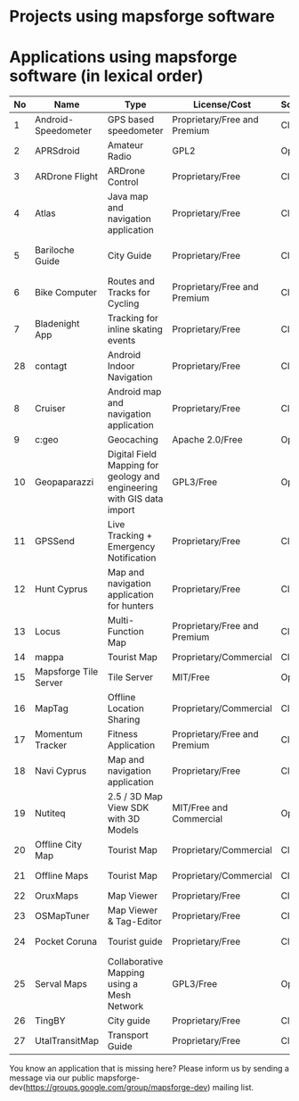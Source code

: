 # Projects using mapsforge software

# Applications using mapsforge software (in lexical order)

|**No**|**Name**|**Type**|**License/Cost**|**Sources**|**URL**|
|------|--------|--------|----------------|-----------|-------|
| 1 | Android-Speedometer | GPS based speedometer | Proprietary/Free and Premium | Closed | https://play.google.com/store/apps/details?id=de.meditgbr.android.tacho |
| 2 | APRSdroid | Amateur Radio | GPL2 | Open | http://aprsdroid.org/ |
| 3 | ARDrone Flight | ARDrone Control | Proprietary/Free | Closed | https://play.google.com/store/apps/details?id=meavydev.ARDrone |
| 4 | Atlas | Java map and navigation application | Proprietary/Free | Closed | http://wiki.openstreetmap.org/wiki/Atlas_(navigation_application) |
| 5 | Bariloche Guide | City Guide | Proprietary/Free | Closed | https://play.google.com/store/apps/details?id=com.animus.guideapp https://itunes.apple.com/us/app/guia-bariloche/id900219349 |
| 6 | Bike Computer | Routes and Tracks for Cycling | Proprietary/Free and Premium | Closed | https://play.google.com/store/apps/details?id=de.rooehler.bikecomputer |
| 7 | Bladenight App | Tracking for inline skating events | Proprietary/Free | Closed | https://play.google.com/store/apps/details?id=fr.ocroquette.bladenight |
| 28 | contagt | Android Indoor Navigation | Proprietary/Free | Closed | http://contagt.com |
| 8 | Cruiser | Android map and navigation application | Proprietary/Free | Closed | http://wiki.openstreetmap.org/wiki/Cruiser |
| 9 | c:geo | Geocaching | Apache 2.0/Free | Open | https://github.com/cgeo/ |
| 10 | Geopaparazzi| Digital Field Mapping for geology and engineering with GIS data import | GPL3/Free | Open | http://www.geopaparazzi.eu |
| 11 | GPSSend | Live Tracking + Emergency Notification | Proprietary/Free | Closed | https://play.google.com/store/apps/details?id=com.tinkerpete.gps |
| 12 | Hunt Cyprus | Map and navigation application for hunters | Proprietary/Free | Closed | https://play.google.com/store/apps/details?id=gr.talent.cyprusHunt |
| 13 | Locus | Multi-Function Map | Proprietary/Free and Premium | Closed | http://www.locusmap.eu/ |
| 14 | mappa | Tourist Map | Proprietary/Commercial | Closed | http://mynativeguide.com/ |
| 15 | Mapsforge Tile Server | Tile Server | MIT/Free | Open | https://github.com/develar/mapsforge-tile-server |
| 16 | MapTag | Offline Location Sharing | Proprietary/Commercial | Closed | http://www.rockethub.com/projects/9335-maptag |
| 17 | Momentum Tracker | Fitness Application | Proprietary/Free and Premium | Closed | https://play.google.com/store/apps/details?id=com.momentum_tracker.android |
| 18 | Navi Cyprus | Map and navigation application | Proprietary/Free | Closed | https://play.google.com/store/apps/details?id=gr.talent.cyprus.navi |
| 19 | Nutiteq | 2.5 / 3D Map View SDK with 3D Models | MIT/Free and Commercial | Open | https://github.com/nutiteq/hellomap3d |
| 20 | Offline City Map | Tourist Map | Proprietary/Commercial | Closed | http://topobyte.de/ |
| 21 | Offline Maps | Tourist Map | Proprietary/Commercial | Closed | https://play.google.com/store/apps/developer?id=applantation.com |
| 22 | OruxMaps | Map Viewer | Proprietary/Free | Closed | http://www.oruxmaps.com/ |
| 23 | OSMapTuner | Map Viewer & Tag-Editor | Proprietary/Free | Closed | http://osmaptuner.salzburgresearch.at/ |
| 24 | Pocket Coruna | Tourist guide | Proprietary/Free | Closed | https://play.google.com/store/apps/details?id=com.dolphinziyo.corunaentubolsillo&hl=en |
| 25 | Serval Maps | Collaborative Mapping using a Mesh Network | GPL3/Free | Open | http://developer.servalproject.org/dokuwiki/doku.php?id=content:servalmaps:main_page |
| 26 | TingBY | City guide | Proprietary/Free | Closed | http://ting.by/ |
| 27 | UtalTransitMap | Transport Guide | Proprietary/Free | Closed | https://play.google.com/store/apps/details?id=com.mdmitry1973.utahtransitmap&hl=en |


You know an application that is missing here? Please inform us by sending a message via our public mapsforge-dev(https://groups.google.com/group/mapsforge-dev) mailing list.
